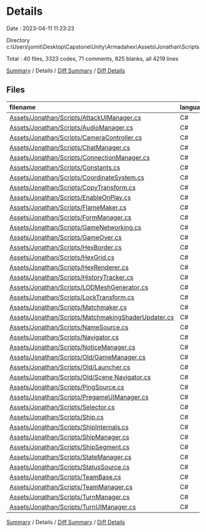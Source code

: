 # Details

Date : 2023-04-11 11:23:23

Directory c:\\Users\\jomit\\Desktop\\Capstone\\Unity\\Armadahex\\Assets\\Jonathan\\Scripts

Total : 40 files,  3323 codes, 71 comments, 825 blanks, all 4219 lines

[Summary](results.md) / Details / [Diff Summary](diff.md) / [Diff Details](diff-details.md)

## Files
| filename | language | code | comment | blank | total |
| :--- | :--- | ---: | ---: | ---: | ---: |
| [Assets/Jonathan/Scripts/AttackUIManager.cs](/Assets/Jonathan/Scripts/AttackUIManager.cs) | C# | 323 | 11 | 59 | 393 |
| [Assets/Jonathan/Scripts/AudioManager.cs](/Assets/Jonathan/Scripts/AudioManager.cs) | C# | 42 | 0 | 12 | 54 |
| [Assets/Jonathan/Scripts/CameraController.cs](/Assets/Jonathan/Scripts/CameraController.cs) | C# | 159 | 1 | 44 | 204 |
| [Assets/Jonathan/Scripts/ChatManager.cs](/Assets/Jonathan/Scripts/ChatManager.cs) | C# | 12 | 2 | 5 | 19 |
| [Assets/Jonathan/Scripts/ConnectionManager.cs](/Assets/Jonathan/Scripts/ConnectionManager.cs) | C# | 203 | 0 | 49 | 252 |
| [Assets/Jonathan/Scripts/Constants.cs](/Assets/Jonathan/Scripts/Constants.cs) | C# | 11 | 0 | 2 | 13 |
| [Assets/Jonathan/Scripts/CoordinateSystem.cs](/Assets/Jonathan/Scripts/CoordinateSystem.cs) | C# | 198 | 0 | 45 | 243 |
| [Assets/Jonathan/Scripts/CopyTransform.cs](/Assets/Jonathan/Scripts/CopyTransform.cs) | C# | 23 | 0 | 6 | 29 |
| [Assets/Jonathan/Scripts/EnableOnPlay.cs](/Assets/Jonathan/Scripts/EnableOnPlay.cs) | C# | 12 | 0 | 2 | 14 |
| [Assets/Jonathan/Scripts/FlameMaker.cs](/Assets/Jonathan/Scripts/FlameMaker.cs) | C# | 33 | 0 | 8 | 41 |
| [Assets/Jonathan/Scripts/FormManager.cs](/Assets/Jonathan/Scripts/FormManager.cs) | C# | 29 | 0 | 8 | 37 |
| [Assets/Jonathan/Scripts/GameNetworking.cs](/Assets/Jonathan/Scripts/GameNetworking.cs) | C# | 105 | 1 | 25 | 131 |
| [Assets/Jonathan/Scripts/GameOver.cs](/Assets/Jonathan/Scripts/GameOver.cs) | C# | 30 | 1 | 13 | 44 |
| [Assets/Jonathan/Scripts/HexBorder.cs](/Assets/Jonathan/Scripts/HexBorder.cs) | C# | 63 | 8 | 23 | 94 |
| [Assets/Jonathan/Scripts/HexGrid.cs](/Assets/Jonathan/Scripts/HexGrid.cs) | C# | 227 | 1 | 54 | 282 |
| [Assets/Jonathan/Scripts/HexRenderer.cs](/Assets/Jonathan/Scripts/HexRenderer.cs) | C# | 101 | 2 | 26 | 129 |
| [Assets/Jonathan/Scripts/HistoryTracker.cs](/Assets/Jonathan/Scripts/HistoryTracker.cs) | C# | 28 | 0 | 9 | 37 |
| [Assets/Jonathan/Scripts/LODMeshGenerator.cs](/Assets/Jonathan/Scripts/LODMeshGenerator.cs) | C# | 251 | 11 | 58 | 320 |
| [Assets/Jonathan/Scripts/LockTransform.cs](/Assets/Jonathan/Scripts/LockTransform.cs) | C# | 30 | 2 | 6 | 38 |
| [Assets/Jonathan/Scripts/Matchmaker.cs](/Assets/Jonathan/Scripts/Matchmaker.cs) | C# | 183 | 0 | 48 | 231 |
| [Assets/Jonathan/Scripts/MatchmakingShaderUpdater.cs](/Assets/Jonathan/Scripts/MatchmakingShaderUpdater.cs) | C# | 12 | 0 | 4 | 16 |
| [Assets/Jonathan/Scripts/NameSource.cs](/Assets/Jonathan/Scripts/NameSource.cs) | C# | 14 | 0 | 4 | 18 |
| [Assets/Jonathan/Scripts/Navigator.cs](/Assets/Jonathan/Scripts/Navigator.cs) | C# | 40 | 0 | 8 | 48 |
| [Assets/Jonathan/Scripts/NoticeManager.cs](/Assets/Jonathan/Scripts/NoticeManager.cs) | C# | 53 | 0 | 12 | 65 |
| [Assets/Jonathan/Scripts/Old/GameManager.cs](/Assets/Jonathan/Scripts/Old/GameManager.cs) | C# | 71 | 0 | 16 | 87 |
| [Assets/Jonathan/Scripts/Old/Launcher.cs](/Assets/Jonathan/Scripts/Old/Launcher.cs) | C# | 195 | 3 | 46 | 244 |
| [Assets/Jonathan/Scripts/Old/Scene Navigator.cs](/Assets/Jonathan/Scripts/Old/Scene%20Navigator.cs) | C# | 10 | 0 | 2 | 12 |
| [Assets/Jonathan/Scripts/PingSource.cs](/Assets/Jonathan/Scripts/PingSource.cs) | C# | 22 | 0 | 6 | 28 |
| [Assets/Jonathan/Scripts/PregameUIManager.cs](/Assets/Jonathan/Scripts/PregameUIManager.cs) | C# | 80 | 12 | 22 | 114 |
| [Assets/Jonathan/Scripts/Selector.cs](/Assets/Jonathan/Scripts/Selector.cs) | C# | 158 | 5 | 33 | 196 |
| [Assets/Jonathan/Scripts/Ship.cs](/Assets/Jonathan/Scripts/Ship.cs) | C# | 185 | 4 | 42 | 231 |
| [Assets/Jonathan/Scripts/ShipInternals.cs](/Assets/Jonathan/Scripts/ShipInternals.cs) | C# | 8 | 0 | 2 | 10 |
| [Assets/Jonathan/Scripts/ShipManager.cs](/Assets/Jonathan/Scripts/ShipManager.cs) | C# | 77 | 0 | 28 | 105 |
| [Assets/Jonathan/Scripts/ShipSegment.cs](/Assets/Jonathan/Scripts/ShipSegment.cs) | C# | 16 | 0 | 5 | 21 |
| [Assets/Jonathan/Scripts/StateManager.cs](/Assets/Jonathan/Scripts/StateManager.cs) | C# | 92 | 1 | 28 | 121 |
| [Assets/Jonathan/Scripts/StatusSource.cs](/Assets/Jonathan/Scripts/StatusSource.cs) | C# | 22 | 0 | 6 | 28 |
| [Assets/Jonathan/Scripts/TeamBase.cs](/Assets/Jonathan/Scripts/TeamBase.cs) | C# | 26 | 0 | 8 | 34 |
| [Assets/Jonathan/Scripts/TeamManager.cs](/Assets/Jonathan/Scripts/TeamManager.cs) | C# | 63 | 0 | 13 | 76 |
| [Assets/Jonathan/Scripts/TurnManager.cs](/Assets/Jonathan/Scripts/TurnManager.cs) | C# | 75 | 6 | 26 | 107 |
| [Assets/Jonathan/Scripts/TurnUIManager.cs](/Assets/Jonathan/Scripts/TurnUIManager.cs) | C# | 41 | 0 | 12 | 53 |

[Summary](results.md) / Details / [Diff Summary](diff.md) / [Diff Details](diff-details.md)